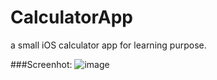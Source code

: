 CalculatorApp
=============

a small iOS calculator app for learning purpose.

###Screenhot:
![image](https://raw.github.com/iNeedCode/CalculatorApp/master/img/screenshot.png)
